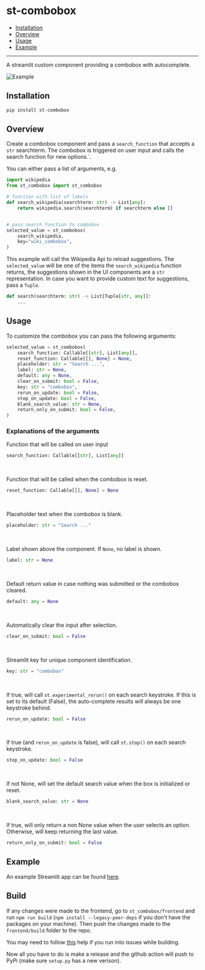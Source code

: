 # st-combobox

- [Installation](#installation)
- [Overview](#overview)
- [Usage](#usage)
- [Example](#example)

---

A streamlit custom component providing a combobox with autocomplete.

![Example](https://raw.githubusercontent.com/hoggatt/st-combobox/main/assets/example.gif)


## Installation

```python
pip install st-combobox
```

## Overview

Create a combobox component and pass a `search_function` that accepts a `str` searchterm. The combobox is triggered on user input and calls the search function for new options.`.

You can either pass a list of arguments, e.g.

```python
import wikipedia
from st_combobox import st_combobox

# function with list of labels
def search_wikipedia(searchterm: str) -> List[any]:
    return wikipedia.search(searchterm) if searchterm else []


# pass search function to combobox
selected_value = st_combobox(
    search_wikipedia,
    key="wiki_combobox",
)
```

This example will call the Wikipedia Api to reload suggestions. The `selected_value` will be one of the items the `search_wikipedia` function returns, the suggestions shown in the UI components are a `str` representation. In case you want to provide custom text for suggestions, pass a `Tuple`.

```python
def search(searchterm: str) -> List[Tuple[str, any]]:
    ...
```

## Usage

To customize the combobox you can pass the following arguments:  

```python
selected_value = st_combobox(
    search_function: Callable[[str], List[any]],
    reset_function: Callable[[], None] = None,
    placeholder: str = "Search ...",
    label: str = None,
    default: any = None,
    clear_on_submit: bool = False,
    key: str = "combobox",
    rerun_on_update: bool = False,
    stop_on_update: bool = False,
    blank_search_value: str = None,
    return_only_on_submit: bool = False,
)
```

### Explanations of the arguments

Function that will be called on user input
```python
search_function: Callable[[str], List[any]]
```
<br/>

Function that will be called when the combobox is reset.
```python
reset_function: Callable[[], None] = None
```
<br/>

Placeholder text when the combobox is blank.
```python
placeholder: str = "Search ..."
```
<br/>

Label shown above the component. If `None`, no label is shown.
```python
label: str = None
```
<br/>

Default return value in case nothing was submitted or the combobox cleared.
```python
default: any = None
```
<br/>

Automatically clear the input after selection.
```python
clear_on_submit: bool = False
```
<br/>

Streamlit key for unique component identification.
```python
key: str = "combobox"
```
<br/>

If true, will call `st.experimental_rerun()` on each search keystroke. If this is set to its default (False), the auto-complete results will always be one keystroke behind. 
```python
rerun_on_update: bool = False
```
<br/>

If true (and `rerun_on_update` is false), will call `st.stop()` on each search keystroke.
```python
stop_on_update: bool = False
```
<br/>

If not None, will set the default search value when the box is initialized or reset. 
```python
blank_search_value: str = None
```
<br/>

If true, will only return a non None value when the user selects an option. Otherwise, will keep returning the last value.
```python
return_only_on_submit: bool = False
```


## Example

An example Streamlit app can be found [here](./example.py).

## Build

If any changes were made to the frontend, go to `st_combobox/frontend` and run `npm run build` (`npm install --legacy-peer-deps` if you don't have the packages on your machine). Then push the changes made to the `frontend/build` folder to the repo. 

You may need to follow [this](https://stackoverflow.com/questions/69692842/error-message-error0308010cdigital-envelope-routinesunsupported) help if you run into issues while building.

Now all you have to do is make a release and the github action will push to PyPi (make sure `setup.py` has a new verison).
